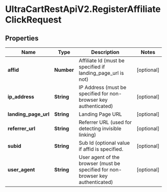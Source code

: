 # UltraCartRestApiV2.RegisterAffiliateClickRequest

## Properties

Name | Type | Description | Notes
------------ | ------------- | ------------- | -------------
**affid** | **Number** | Affiliate Id (must be specified if landing_page_url is not) | [optional] 
**ip_address** | **String** | IP Address (must be specified for non-browser key authenticated) | [optional] 
**landing_page_url** | **String** | Landing Page URL | [optional] 
**referrer_url** | **String** | Referrer URL (used for detecting invisible linking) | [optional] 
**subid** | **String** | Sub Id (optional value if affid is specified. | [optional] 
**user_agent** | **String** | User agent of the browser (must be specified for non-browser key authenticated) | [optional] 


